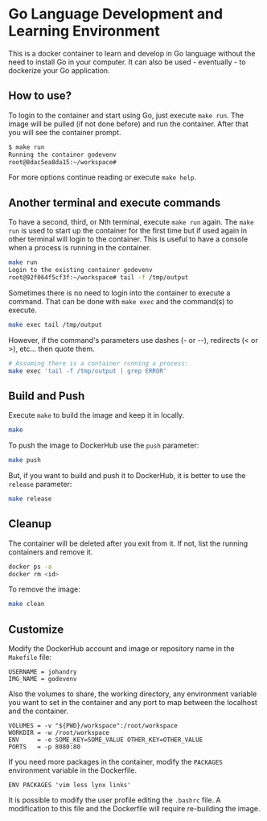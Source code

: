 # Go Language Development and Learning Environment

This is a docker container to learn and develop in Go language without the need to install Go in your computer. It can also be used - eventually - to dockerize your Go application.

## How to use?

To login to the container and start using Go, just execute `make run`. The image will be pulled (if not done before) and run the container. After that you will see the container prompt.

```bash
$ make run
Running the container godevenv
root@8dac5ea8da15:~/workspace#

```

For more options continue reading or execute `make help`.

## Another terminal and execute commands

To have a second, third, or Nth terminal, execute `make run` again. The `make run` is used to start up the container for the first time but if used again in other terminal will login to the container. This is useful to have a console when a process is running in the container.

```bash
make run
Login to the existing container godevenv
root@92f064f5cf3f:~/workspace# tail -f /tmp/output
```

Sometimes there is no need to login into the container to execute a command. That can be done with `make exec` and the command(s) to execute.

```bash
make exec tail /tmp/output
```

However, if the command's parameters use dashes (- or --), redirects (< or >), etc... then quote them.

```bash
# Assuming there is a container running a process:
make exec 'tail -f /tmp/output | grep ERROR'
```

## Build and Push

Execute `make` to build the image and keep it in locally.

```bash
make
```

To push the image to DockerHub use the `push` parameter:

```bash
make push
```

But, if you want to build and push it to DockerHub, it is better to use the `release` parameter:

```bash
make release
```

## Cleanup

The container will be deleted after you exit from it. If not, list the running containers and remove it.

```bash
docker ps -a
docker rm <id>
```

To remove the image:

```bash
make clean
```

## Customize

Modify the DockerHub account and image or repository name in the `Makefile` file:

```make
USERNAME = johandry
IMG_NAME = godevenv
```

Also the volumes to share, the working directory, any environment variable you want to set in the container and any port to map between the localhost and the container.

```make
VOLUMES = -v "${PWD}/workspace":/root/workspace
WORKDIR = -w /root/workspace
ENV     = -e SOME_KEY=SOME_VALUE OTHER_KEY=OTHER_VALUE
PORTS   = -p 8080:80
```

If you need more packages in the container, modify the `PACKAGES` environment variable in the Dockerfile.

```docker
ENV PACKAGES 'vim less lynx links'
```

It is possible to modify the user profile editing the `.bashrc` file. A modification to this file and the Dockerfile will require re-building the image.
